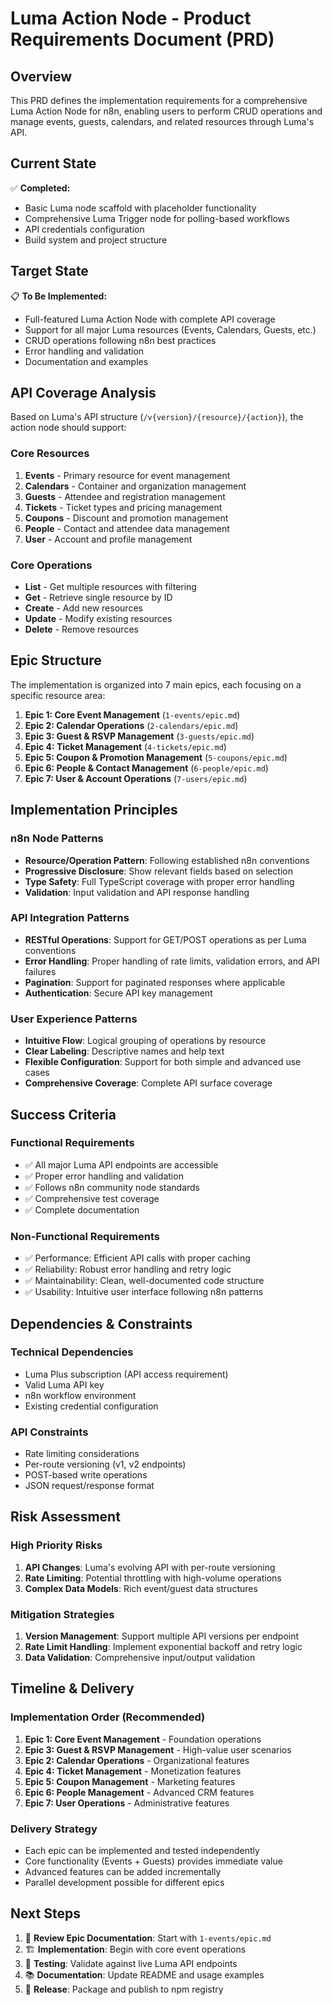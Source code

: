 # Luma Action Node - Product Requirements Document (PRD)

## Overview

This PRD defines the implementation requirements for a comprehensive Luma Action Node for n8n, enabling users to perform CRUD operations and manage events, guests, calendars, and related resources through Luma's API.

## Current State

✅ **Completed:**
- Basic Luma node scaffold with placeholder functionality
- Comprehensive Luma Trigger node for polling-based workflows  
- API credentials configuration
- Build system and project structure

## Target State

📋 **To Be Implemented:**
- Full-featured Luma Action Node with complete API coverage
- Support for all major Luma resources (Events, Calendars, Guests, etc.)
- CRUD operations following n8n best practices
- Error handling and validation
- Documentation and examples

## API Coverage Analysis

Based on Luma's API structure (`/v{version}/{resource}/{action}`), the action node should support:

### Core Resources
1. **Events** - Primary resource for event management
2. **Calendars** - Container and organization management
3. **Guests** - Attendee and registration management  
4. **Tickets** - Ticket types and pricing management
5. **Coupons** - Discount and promotion management
6. **People** - Contact and attendee data management
7. **User** - Account and profile management

### Core Operations
- **List** - Get multiple resources with filtering
- **Get** - Retrieve single resource by ID
- **Create** - Add new resources
- **Update** - Modify existing resources  
- **Delete** - Remove resources

## Epic Structure

The implementation is organized into 7 main epics, each focusing on a specific resource area:

1. **Epic 1: Core Event Management** (`1-events/epic.md`)
2. **Epic 2: Calendar Operations** (`2-calendars/epic.md`)  
3. **Epic 3: Guest & RSVP Management** (`3-guests/epic.md`)
4. **Epic 4: Ticket Management** (`4-tickets/epic.md`)
5. **Epic 5: Coupon & Promotion Management** (`5-coupons/epic.md`)
6. **Epic 6: People & Contact Management** (`6-people/epic.md`)
7. **Epic 7: User & Account Operations** (`7-users/epic.md`)

## Implementation Principles

### n8n Node Patterns
- **Resource/Operation Pattern**: Following established n8n conventions
- **Progressive Disclosure**: Show relevant fields based on selection
- **Type Safety**: Full TypeScript coverage with proper error handling
- **Validation**: Input validation and API response handling

### API Integration Patterns  
- **RESTful Operations**: Support for GET/POST operations as per Luma conventions
- **Error Handling**: Proper handling of rate limits, validation errors, and API failures
- **Pagination**: Support for paginated responses where applicable
- **Authentication**: Secure API key management

### User Experience Patterns
- **Intuitive Flow**: Logical grouping of operations by resource
- **Clear Labeling**: Descriptive names and help text
- **Flexible Configuration**: Support for both simple and advanced use cases
- **Comprehensive Coverage**: Complete API surface coverage

## Success Criteria

### Functional Requirements
- ✅ All major Luma API endpoints are accessible
- ✅ Proper error handling and validation  
- ✅ Follows n8n community node standards
- ✅ Comprehensive test coverage
- ✅ Complete documentation

### Non-Functional Requirements
- ✅ Performance: Efficient API calls with proper caching
- ✅ Reliability: Robust error handling and retry logic
- ✅ Maintainability: Clean, well-documented code structure
- ✅ Usability: Intuitive user interface following n8n patterns

## Dependencies & Constraints

### Technical Dependencies
- Luma Plus subscription (API access requirement)
- Valid Luma API key
- n8n workflow environment
- Existing credential configuration

### API Constraints
- Rate limiting considerations
- Per-route versioning (v1, v2 endpoints)
- POST-based write operations
- JSON request/response format

## Risk Assessment

### High Priority Risks
1. **API Changes**: Luma's evolving API with per-route versioning
2. **Rate Limiting**: Potential throttling with high-volume operations
3. **Complex Data Models**: Rich event/guest data structures

### Mitigation Strategies
1. **Version Management**: Support multiple API versions per endpoint
2. **Rate Limit Handling**: Implement exponential backoff and retry logic
3. **Data Validation**: Comprehensive input/output validation

## Timeline & Delivery

### Implementation Order (Recommended)
1. **Epic 1: Core Event Management** - Foundation operations
2. **Epic 3: Guest & RSVP Management** - High-value user scenarios  
3. **Epic 2: Calendar Operations** - Organizational features
4. **Epic 4: Ticket Management** - Monetization features
5. **Epic 5: Coupon Management** - Marketing features
6. **Epic 6: People Management** - Advanced CRM features
7. **Epic 7: User Operations** - Administrative features

### Delivery Strategy
- Each epic can be implemented and tested independently
- Core functionality (Events + Guests) provides immediate value
- Advanced features can be added incrementally
- Parallel development possible for different epics

## Next Steps

1. 📖 **Review Epic Documentation**: Start with `1-events/epic.md`
2. 🏗️ **Implementation**: Begin with core event operations
3. 🧪 **Testing**: Validate against live Luma API endpoints
4. 📚 **Documentation**: Update README and usage examples
5. 🚀 **Release**: Package and publish to npm registry
